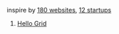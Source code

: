 inspire by [180 websites](https://jenniferdewalt.com/),
[12 startups](https://levels.io/12-startups-12-months/)

1. [Hello Grid](https://szchixy.github.io/html-css-js-practice/day1-hello-grid)
